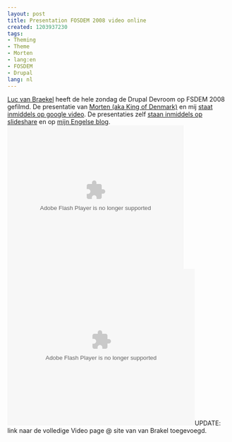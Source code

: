 ```yaml
---
layout: post
title: Presentation FOSDEM 2008 video online
created: 1203937230
tags:
- Theming
- Theme
- Morten
- lang:en
- FOSDEM
- Drupal
lang: nl
---
```

[Luc van Braekel](http://lvb.net/item/6026) heeft de hele zondag de Drupal Devroom op FSDEM 2008 gefilmd. De presentatie van [Morten (aka King of Denmark)](http://www.fosdem.org/2008/schedule/events/drupal_theming) en mij [staat inmiddels op google video](http://video.google.com/videoplay?docid=4588514227498178774&hl=en). De presentaties zelf [staan inmiddels op slideshare](http://www.slideshare.net/berkes/drupal-theming-introduction/) en op [mijn Engelse blog](http://webschuur.com/node/723).<br /><embed style="width:400px; height:326px;" id="VideoPlayback" type="application/x-shockwave-flash" src="http://video.google.com/googleplayer.swf?docId=4588514227498178774&hl=en" flashvars=""> </embed><br /><object style="margin:0px" width="425" height="355"><param name="movie" value="http://static.slideshare.net/swf/ssplayer2.swf?doc=drupal-theming-introduction-120393701018013-2" /><param name="allowFullScreen" value="true" /><param name="allowScriptAccess" value="always" /><embed src="http://static.slideshare.net/swf/ssplayer2.swf?doc=drupal-theming-introduction-120393701018013-2" type="application/x-shockwave-flash" allowscriptaccess="always" allowfullscreen="true" width="425" height="355"></embed></object><!--break-->UPDATE: link naar de volledige Video page @ site van van Brakel toegevoegd.
